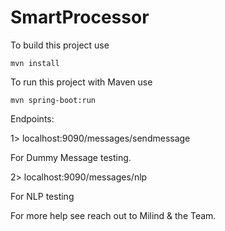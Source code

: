 SmartProcessor
===========================

To build this project use

    mvn install

To run this project with Maven use

    mvn spring-boot:run
    
Endpoints:

1> localhost:9090/messages/sendmessage
  
  For Dummy Message testing.
  
2> localhost:9090/messages/nlp
  
  For NLP testing

For more help see reach out to  Milind & the Team.
